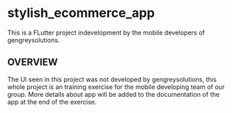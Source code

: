 # stylish_ecommerce_app
This is a FLutter project indevelopment by the mobile developers of gengreysolutions.
## OVERVIEW
The UI seen in this project was not developed by gengreysolutions, this whole project is an training exercise for the mobile developing team of our group.
More details about app will be added to the documentation of the app at the end of the exercise.
